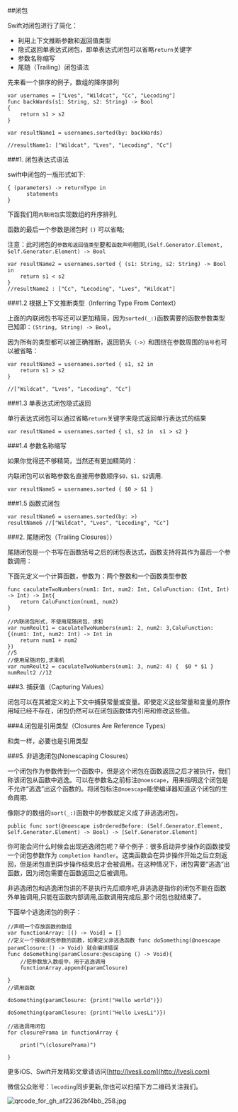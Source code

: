 ##闭包

Swift对闭包进行了简化：

* 利用上下文推断参数和返回值类型
* 隐式返回单表达式闭包，即单表达式闭包可以省略`return`关键字
* 参数名称缩写
* 尾随（Trailing）闭包语法



先来看一个排序的例子，数组的降序排列

```
var usernames = ["Lves", "Wildcat", "Cc", "Lecoding"]
func backWards(s1: String, s2: String) -> Bool
{
    return s1 > s2
}

var resultName1 = usernames.sorted(by: backWards)

//resultName1: ["Wildcat", "Lves", "Lecoding", "Cc"]
```



###1. 闭包表达式语法



swift中闭包的一版形式如下:

```
{ (parameters) -> returnType in
      statements
}

```

下面我们用`内联闭包`实现数组的升序排列,

函数的最后一个参数是闭包时 `()` 可以省略;

注意：此时闭包的`参数和返回值类型`要和`函数声明`相同,`(Self.Generator.Element, Self.Generator.Element) -> Bool`



```
var resultName2 = usernames.sorted { (s1: String, s2: String) -> Bool in
    return s1 < s2
}
//resultName2 : ["Cc", "Lecoding", "Lves", "Wildcat"]

```



###1.2 根据上下文推断类型（Inferring Type From Context）

上面的内联闭包书写还可以更加精简，因为`sorted(_:)`函数需要的函数参数类型已知即：`(String, String) -> Bool`，

因为所有的类型都可以被正确推断，返回箭头`（->）`和围绕在参数周围的`括号`也可以被省略：

```
var resultName3 = usernames.sorted { s1, s2 in
    return s1 > s2
}

//["Wildcat", "Lves", "Lecoding", "Cc"]

```



###1.3 单表达式闭包隐式返回

单行表达式闭包可以通过省略`return`关键字来隐式返回单行表达式的结果

`var resultName4 = usernames.sorted { s1, s2 in  s1 > s2 }`

###1.4 参数名称缩写

如果你觉得还不够精简，当然还有更加精简的：

内联闭包可以省略参数名直接用参数顺序`$0，$1，$2`调用.



```
var resultName5 = usernames.sorted { $0 > $1 }

```

###1.5 函数式闭包
```
var resultName6 = usernames.sorted(by: >)
resultName6 //["Wildcat", "Lves", "Lecoding", "Cc"]
```

###2.  尾随闭包（Trailing Closures））

尾随闭包是一个书写在函数括号之后的闭包表达式，函数支持将其作为最后一个参数调用：

下面先定义一个计算函数，参数为：两个整数和一个函数类型参数

```
func caculateTwoNumbers(num1: Int, num2: Int, CaluFunction: (Int, Int) -> Int) -> Int{
    return CaluFunction(num1, num2)
}

//内联闭包形式，不使用尾随闭包，求和
var numReult1 = caculateTwoNumbers(num1: 2, num2: 3,CaluFunction: {(num1: Int, num2: Int) -> Int in
    return num1 + num2
})
//5
//使用尾随闭包,求乘机
var numReult2 = caculateTwoNumbers(num1: 3, num2: 4) {  $0 * $1 }
numReult2 //12
```

###3. 捕获值（Capturing Values）

闭包可以在其被定义的上下文中捕获常量或变量。即使定义这些常量和变量的原作用域已经不存在，闭包仍然可以在闭包函数体内引用和修改这些值。

###4.闭包是引用类型（Closures Are Reference Types）

和类一样，必要也是引用类型

###5. 非逃逸闭包(Nonescaping Closures)

一个闭包作为参数传到一个函数中，但是这个闭包在函数返回之后才被执行，我们称该闭包从函数中逃逸。可以在参数名之前标注`@noescape`，用来指明这个闭包是不允许“逃逸”出这个函数的。将闭包标注`@noescape`能使编译器知道这个闭包的生命周期.

像刚才的数组的`sort(_:)`函数中的参数就定义成了非逃逸闭包，

`public func sort(@noescape isOrderedBefore: (Self.Generator.Element, Self.Generator.Element) -> Bool) -> [Self.Generator.Element]`

你可能会问什么时候会出现逃逸闭包呢？举个例子：很多启动异步操作的函数接受一个闭包参数作为 `completion handler`。这类函数会在异步操作开始之后立刻返回，但是闭包直到异步操作结束后才会被调用。在这种情况下，闭包需要“逃逸”出函数，因为闭包需要在函数返回之后被调用。

非逃逸闭包和逃逸闭包讲的不是执行先后顺序吧,非逃逸是指你的闭包不能在函数外单独调用,只能在函数内部调用,函数调用完成后,那个闭包也就结束了。

下面举个逃逸闭包的例子：

```
//声明一个存放函数的数组
var functionArray: [() -> Void] = []
//定义一个接收闭包参数的函数，如果定义非逃逸函数 func doSomething(@noescape paramClosure:() -> Void) 就会编译错误
func doSomething(paramClosure:@escaping () -> Void){
    //把参数放入数组中，用于逃逸调用
    functionArray.append(paramClosure)
    
}
//调用函数

doSomething(paramClosure: {print("Hello world")})

doSomething(paramClosure: {print("Hello LvesLi")})

//逃逸调用闭包
for closurePrama in functionArray {
    
    print("\(closurePrama)")
    
}

```
更多iOS、Swift开发精彩文章请访问[http://lvesli.com](http://lvesli.com)

微信公众账号：`lecoding`同步更新,你也可以扫描下方二维码关注我们。


![qrcode_for_gh_af22362bf4bb_258.jpg](http://upload-images.jianshu.io/upload_images/1159872-fc0ea2c48064eb49.jpg?imageMogr2/auto-orient/strip%7CimageView2/2/w/1240)
